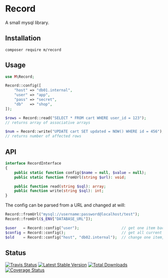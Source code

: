 # Record

A small mysql library.



## Installation

```
composer require m/record
```


## Usage

```php
use M\Record;

Record::config([
    "host" => "db01.internal",
    "user" => "app",
    "pass" => "secret",
    "db"   => "shop",
]);

$rows = Record::read("SELECT * FROM cart WHERE user_id = 123");
// returns array of associative arrays

$num = Record::write("UPDATE cart SET updated = NOW() WHERE id = 456");
// returns number of affected rows
```

## API

```php
interface RecordInterface
{
    public static function config($name = null, $value = null);
    public static function fromUrl(string $url): void;

    public function read(string $sql): array;
    public function write(string $sql): int;
}
```

The config can be parsed from a URL and changed at will:

```php
Record::fromUrl("mysql://username:password@localhost/test");
Record::fromUrl($_ENV["DATABASE_URL"]);

$user   = Record::config("user");                   // get one item back
$config = Record::config();                         // get all current config back
$old    = Record::config("host", "db02.internal");  // change one item, returns old value
```


## Status

[![Travis Status](https://api.travis-ci.org/dotser/record.svg?branch=master)](https://travis-ci.org/dotser/record)
[![Latest Stable Version](https://poser.pugx.org/m/record/v/stable)](https://packagist.org/packages/m/record)
[![Total Downloads](https://poser.pugx.org/m/record/downloads)](https://packagist.org/packages/m/record)
[![Coverage Status](https://coveralls.io/repos/github/dotser/record/badge.svg?branch=master)](https://coveralls.io/github/dotser/record?branch=master)
